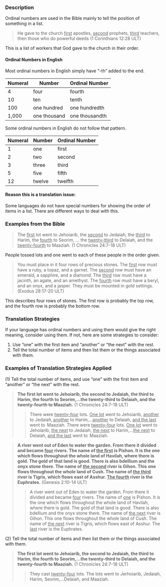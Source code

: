 

### Description

Ordinal numbers are used in the Bible mainly to tell the position of something in a list.

> He gave to the church <u>first</u> apostles, <u>second</u> prophets, <u>third</u> teachers, then those who do powerful deeds (1 Corinthians 12:28 ULT)

This is a list of workers that God gave to the church in their order.

#### Ordinal Numbers in English

Most ordinal numbers in English simply have  “-th” added to the end.

| Numeral | Number  | Ordinal Number  |
| -------- | -------- | -------- |
| 4   | four | fourth |
| 10 | ten |  tenth |
| 100 | one hundred |  one hundredth |
| 1,000| one thousand |  one thousandth |


Some ordinal numbers in English do not follow that pattern.

| Numeral | Number  | Ordinal Number  |
| -------- | -------- | -------- |
| 1   | one | first |
| 2  | two |  second |
| 3 | three |  third |
| 5 | five | fifth |
| 12 | twelve | twelfth |

#### Reason this is a translation issue:

Some languages do not have special numbers for showing the order of items in a list. There are different ways to deal with this.

### Examples from the Bible

> The <u>first</u> lot went to Jehoiarib, the <u>second</u> to Jedaiah, the <u>third</u> to Harim, the <u>fourth</u> to Seorim, … the <u>twenty-third</u> to Delaiah, and the <u>twenty-fourth</u> to Maaziah.  (1 Chronicles 24:7-18 ULT)

People tossed lots and one went to each of these people in the order given.

> You must place in it four rows of precious stones. The <u>first</u> row must have a ruby, a topaz, and a garnet. The <u>second</u> row must have an emerald, a sapphire, and a diamond.  The <u>third</u> row must have a jacinth, an agate, and an amethyst.  The <u>fourth</u> row must have a beryl, and an onyx, and a jasper. They must be mounted in gold settings.  (Exodus 28:17-20 ULT)

This describes four rows of stones. The first row is probably the top row, and the fourth row is probably the bottom row.

### Translation Strategies

If your language has ordinal numbers and using them would give the right meaning, consider using them. If not, here are some strategies to consider:

1. Use “one” with the first item and “another” or “the next” with the rest.
1. Tell the total number of items and then list them or the things associated with them.

### Examples of Translation Strategies Applied

(1) Tell the total number of items, and use “one” with the first item and “another” or “the next” with the rest.

> **The first lot went to Jehoiarib, the second to Jedaiah, the third to Harim, the fourth to Seorim,…the twenty-third to Delaiah, and the twenty-fourth to Maaziah.** (1 Chronicles 24:7-18 ULT)
>> There were <u>twenty-four</u> lots. <u>One lot</u> went to Jehoiarib, <u>another</u> to Jedaiah, <u>another</u> to Harim,…<u>another</u> to Delaiah, <u>and the last</u> went to  Maaziah.
>> There were <u>twenty-four</u> lots. <u>One lot</u> went to Jehoiarib, <u>the next</u> to Jedaiah, <u>the next</u> to Harim,…<u>the next</u> to Delaiah, <u>and the last</u> went to  Maaziah.

> **A river went out of Eden to water the garden. From there it divided and became <u>four</u> rivers. The name of <u>the first</u> is Pishon. It is the one which flows throughout the whole land of Havilah, where there is gold. The gold of that land is good. There is also bdellium and the onyx stone there. The name of <u>the second</u> river is Gihon. This one flows throughout the whole land of Cush.  The name of <u>the third</u> river is Tigris, which flows east of Asshur. <u>The fourth</u> river is the Euphrates.** (Genesis 2:10-14 ULT)
>> A river went out of Eden to water the garden. From there it divided and became <u>four</u> rivers. The name of <u>one</u> is Pishon. It is the one which flows throughout the whole land of Havilah, where there is gold. The gold of that land is good. There is also bdellium and the onyx stone there. The name of <u>the next</u> river is Gihon. This one flows throughout the whole land of Cush. The name of <u>the next</u> river is Tigris, which flows east of Asshur. The <u>last</u> river is the Euphrates.

(2) Tell the total number of items and then list them or the things associated with them.

> **The first lot went to Jehoiarib, the second to Jedaiah, the third to Harim, the fourth to Seorim,…the twenty-third to Delaiah, and the twenty-fourth to Maaziah.** (1 Chronicles 24:7-18 ULT)
>> They cast <u>twenty-four</u> lots. The lots went to Jerhoiarib, Jedaiah, Harim, Seorim,…Delaiah, and Maaziah.


